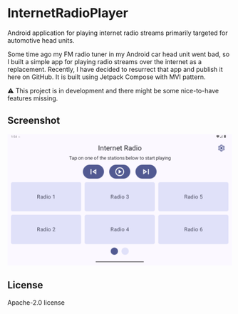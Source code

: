 # InternetRadioPlayer
Android application for playing internet radio streams primarily targeted for automotive head units.

Some time ago my FM radio tuner in my Android car head unit went bad, so I built a simple app for playing radio streams over the internet as a replacement. Recently, I have decided to resurrect that app and publish it here on GitHub. It is built using Jetpack Compose with MVI pattern.

:warning: This project is in development and there might be some nice-to-have features missing.

## Screenshot
![Screenshot](screenshot.png?raw=true "Screenshot")

## License
Apache-2.0 license 